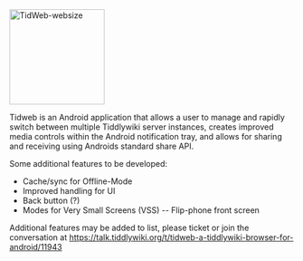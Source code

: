 <img width="168" alt="TidWeb-websize" src="https://github.com/user-attachments/assets/3e8579ba-ed11-40cd-9c84-1be5add23d88" />

Tidweb is an Android application that allows a user to manage and rapidly switch between multiple Tiddlywiki server instances, creates improved media controls within the Android notification tray, and allows for sharing and receiving using Androids standard share API. 


Some additional features to be developed:
- Cache/sync for Offline-Mode
- Improved handling for UI
- Back button (?)
- Modes for Very Small Screens (VSS) -- Flip-phone front screen


Additional features may be added to list, please ticket or join the conversation at https://talk.tiddlywiki.org/t/tidweb-a-tiddlywiki-browser-for-android/11943
